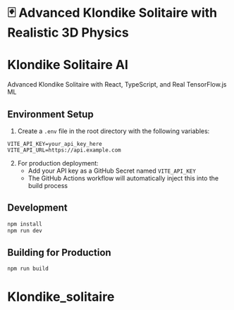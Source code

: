 # 🃏 Advanced Klondike Solitaire with Realistic 3D Physics

# Klondike Solitaire AI

Advanced Klondike Solitaire with React, TypeScript, and Real TensorFlow.js ML

## Environment Setup

1. Create a `.env` file in the root directory with the following variables:
```env
VITE_API_KEY=your_api_key_here
VITE_API_URL=https://api.example.com
```

2. For production deployment:
   - Add your API key as a GitHub Secret named `VITE_API_KEY`
   - The GitHub Actions workflow will automatically inject this into the build process

## Development

```bash
npm install
npm run dev
```

## Building for Production

```bash
npm run build
```
# Klondike_solitaire
